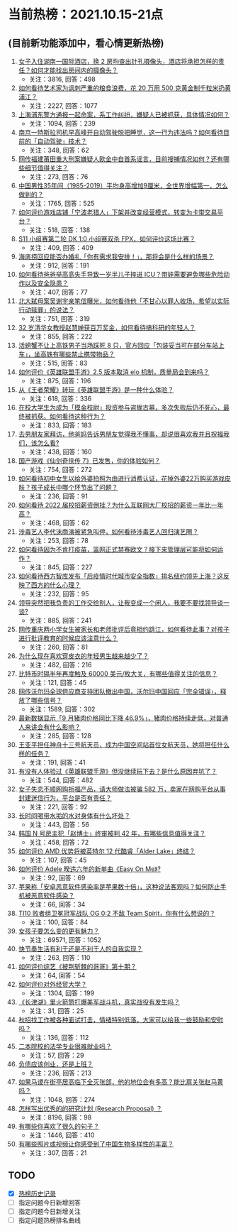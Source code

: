 # 当前热榜：2021.10.15-21点
## (目前新功能添加中，看心情更新热榜)
1. [女子入住湖南一国际酒店，换 2 房均查出针孔摄像头，酒店将承担怎样的责任？如何才能找出房间内的摄像头？](https://www.zhihu.com/question/492430185)
    * 关注：3816, 回答：498
2. [如何看待艺术家为讽刺严重的粮食浪费，花 20 万用 500 克黄金制千粒米扔黄浦江？](https://www.zhihu.com/question/492520835)
    * 关注：2227, 回答：1077
3. [上海浦东警方通报一起命案，系工作纠纷，嫌疑人已被抓获，具体情况如何？](https://www.zhihu.com/question/492566472)
    * 关注：1094, 回答：239
4. [南京一特斯拉司机早高峰开自动驾驶脱把睡觉，这一行为违法吗？如何看待目前的「自动驾驶」技术？](https://www.zhihu.com/question/492460933)
    * 关注：348, 回答：62
5. [网传福建莆田重大刑案嫌疑人欧金中自首系谣言，目前搜捕情况如何？还有哪些细节值得关注？](https://www.zhihu.com/question/492506650)
    * 关注：273, 回答：76
6. [中国男性35年间（1985-2019）平均身高增加9厘米，全世界增幅第一，怎么做到的？](https://www.zhihu.com/question/491026161)
    * 关注：1765, 回答：525
7. [如何评价游戏店铺「宁波老猎人」下架并改变经营模式，转变为卡带交易平台？](https://www.zhihu.com/question/492468881)
    * 关注：518, 回答：138
8. [S11 小组赛第二轮 DK 1:0 小组赛双杀 FPX，如何评价这场比赛？](https://www.zhihu.com/question/492608528)
    * 关注：409, 回答：409
9. [海底捞回应能否办婚礼「你有需求我安排！」，那将会是什么样的场景？](https://www.zhihu.com/question/492293265)
    * 关注：912, 回答：191
10. [如何看待爸爸举高高失手导致一岁半儿子摔进 ICU？带娃需要避免哪些危险动作以及安全隐患？](https://www.zhihu.com/question/492480624)
    * 关注：407, 回答：77
11. [北大弑母案吴谢宇亲笔信曝光，如何看待他「不甘心以罪人收场，希望以实际行动赎罪」的说法？](https://www.zhihu.com/question/492549713)
    * 关注：751, 回答：319
12. [32 岁清华女教授赵慧婵获百万奖金，如何看待搞科研的年轻人？](https://www.zhihu.com/question/492386441)
    * 关注：855, 回答：222
13. [活螃蟹不让上高铁男子当场踩死 8 只，官方回应「包装妥当可在部分车站上车」，坐高铁有哪些禁止携带物品？](https://www.zhihu.com/question/492504076)
    * 关注：515, 回答：83
14. [如何评价《英雄联盟手游》2.5 版本取消 elo 机制，质量局会到来吗？](https://www.zhihu.com/question/491888496)
    * 关注：875, 回答：196
15. [从《王者荣耀》转玩《英雄联盟手游》是一种什么体验？](https://www.zhihu.com/question/491232874)
    * 关注：618, 回答：336
16. [在校大学生为成为「摸金校尉」投资参与盗掘古墓，多次失败后仍不死心，最终被抓获。如何看待这种行为？](https://www.zhihu.com/question/491907552)
    * 关注：833, 回答：183
17. [去男朋友家拜访，他爸妈告诉男朋友觉得我不懂事，却说很喜欢我并且祝福我们，该怎么看?](https://www.zhihu.com/question/491110699)
    * 关注：438, 回答：160
18. [国产游戏《仙剑奇侠传 7》已发售，你的体验如何？](https://www.zhihu.com/question/492340549)
    * 关注：754, 回答：272
19. [如何看待初中女生以给外婆拍照为由进行消费认证，花掉外婆22万购买游戏皮肤？孩子成长中哪个环节出了问题？](https://www.zhihu.com/question/492310705)
    * 关注：236, 回答：91
20. [如何看待 2022 届校招薪资倒挂？为什么互联网大厂校招的薪资一年比一年高？](https://www.zhihu.com/question/492346345)
    * 关注：468, 回答：62
21. [涉毒艺人李代沫商演被紧急叫停，如何看待涉毒艺人回归演艺圈？](https://www.zhihu.com/question/492589122)
    * 关注：253, 回答：78
22. [如何看待因为不肯打疫苗，篮网正式禁赛欧文？接下来管理层可能将如何运作？](https://www.zhihu.com/question/492200473)
    * 关注：845, 回答：227
23. [如何看待西方智库发布「后疫情时代城市安全指数」排名纽约领先上海？这反映了西方的什么心理？](https://www.zhihu.com/question/492502197)
    * 关注：232, 回答：95
24. [领导突然把我负责的工作交给别人，让我变成一个闲人，我要不要找领导谈一谈?](https://www.zhihu.com/question/488800542)
    * 关注：885, 回答：241
25. [网传重庆两小学女生被家长和老师批评后竟相约跳江，如何看待此事？对孩子进行批评教育的时候应该注意什么？](https://www.zhihu.com/question/492552687)
    * 关注：260, 回答：81
26. [为什么现在喜欢穿皮衣的年轻男生越来越少了？](https://www.zhihu.com/question/491678263)
    * 关注：482, 回答：216
27. [比特币时隔半年再度触及 60000 美元/枚大关，有哪些值得关注的信息？](https://www.zhihu.com/question/492551677)
    * 关注：121, 回答：45
28. [网传沃尔玛全球供应商支持团队撤出中国，沃尔玛中国回应「完全错误」，释放了哪些信号？](https://www.zhihu.com/question/492176724)
    * 关注：1589, 回答：302
29. [最新数据显示「9 月猪肉价格同比下降 46.9%」，猪肉价格持续走低，对普通人来讲会有什么影响？](https://www.zhihu.com/question/492381677)
    * 关注：285, 回答：128
30. [王亚平担任神舟十三号航天员，成为中国空间站首位女航天员，她将担任什么样的任务？](https://www.zhihu.com/question/492370748)
    * 关注：191, 回答：41
31. [有没有人体验过《英雄联盟手游》但没继续玩下去？是什么原因弃坑了？](https://www.zhihu.com/question/491266095)
    * 关注：544, 回答：482
32. [女子失恋不顺网购祈福产品，请大师做法被骗 582 万，卖家在网购平台从事封建迷信行为，平台是否有责任？](https://www.zhihu.com/question/492095613)
    * 关注：221, 回答：92
33. [长时间喝带水垢的水对身体有什么坏处？](https://www.zhihu.com/question/284098592)
    * 关注：443, 回答：56
34. [韩国 N 号房主犯「赵博士」终审被判 42 年，有哪些信息值得关注？](https://www.zhihu.com/question/492299612)
    * 关注：458, 回答：72
35. [如何评价 AMD 优势将被英特尔 12 代酷睿「Alder Lake」终结？](https://www.zhihu.com/question/491922942)
    * 关注：107, 回答：45
36. [如何评价 Adele 暌违六年的新单曲《Easy On Me》?](https://www.zhihu.com/question/492472729)
    * 关注：92, 回答：69
37. [苹果称「安卓恶意软件感染率是苹果数十倍」，这种说法客观吗？如何防止手机被恶意软件感染？](https://www.zhihu.com/question/492322786)
    * 关注：66, 回答：34
38. [TI10 败者组卫冕冠军战队 OG 0:2 不敌 Team Spirit，你有什么想说的？](https://www.zhihu.com/question/492573707)
    * 关注：100, 回答：84
39. [女孩子要怎么变的更有魅力？](https://www.zhihu.com/question/36195435)
    * 关注：69571, 回答：1052
40. [快节奏生活有利于还是不利于人的自我实现？](https://www.zhihu.com/question/492007584)
    * 关注：263, 回答：110
41. [如何评价综艺《披荆斩棘的哥哥》第十期？](https://www.zhihu.com/question/492536746)
    * 关注：64, 回答：54
42. [如何评价对外经贸大学？](https://www.zhihu.com/question/23937444)
    * 关注：1304, 回答：199
43. [《长津湖》里火箭筒打爆美军战斗机，真实战役有发生吗？](https://www.zhihu.com/question/491966328)
    * 关注：31, 回答：25
44. [秋招找工作被各种面试打击，情绪特别低落，大家可以给我一些鼓励和安慰吗？](https://www.zhihu.com/question/433310405)
    * 关注：136, 回答：112
45. [二本院校的法学专业很难就业吗？](https://www.zhihu.com/question/492058938)
    * 关注：57, 回答：29
46. [负债应该创业，还是上班？](https://www.zhihu.com/question/487946453)
    * 关注：236, 回答：213
47. [如果马谡在街亭居高临下全灭张郃，他的地位会有多高？能比肩关张赵马黄吗？](https://www.zhihu.com/question/398174149)
    * 关注：1048, 回答：274
48. [怎样写出优秀的的研究计划 (Research Proposal) ？](https://www.zhihu.com/question/23695058)
    * 关注：8196, 回答：98
49. [有哪些你喜欢了很久的句子？](https://www.zhihu.com/question/476064590)
    * 关注：1446, 回答：410
50. [有哪些照片或视频让你感受到了中国生物多样性的丰富？](https://www.zhihu.com/question/492181755)
    * 关注：307, 回答：21
## TODO
* [x] [热榜历史记录](hot_history/AllHot.md)
* [ ] 指定问题今日新增回答
* [ ] 指定问题今日新增关注
* [ ] 指定问题热榜排名曲线
